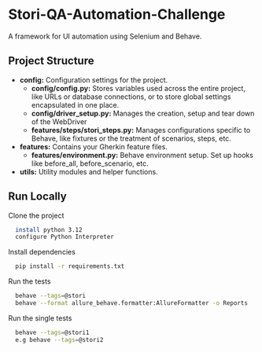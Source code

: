 # Stori-QA-Automation-Challenge
A framework for UI automation using Selenium and Behave.

## Project Structure
- **config:** Configuration settings for the project.
  - **config/config.py:** Stores variables used across the entire project, like URLs or database connections,
  or to store global settings encapsulated in one place.
  - **config/driver_setup.py:** Manages the creation, setup and tear down of the WebDriver
  - **features/steps/stori_steps.py:** Manages configurations specific to Behave, like fixtures or the treatment of scenarios,
  steps, etc.
- **features:** Contains your Gherkin feature files.
  - **features/environment.py:** Behave environment setup. Set up hooks like before_all, before_scenario, etc.
- **utils:** Utility modules and helper functions.

## Run Locally
Clone the project

```bash
  install python 3.12
  configure Python Interpreter
```

Install dependencies

```bash
  pip install -r requirements.txt
```

Run the tests

```bash
  behave --tags=@stori
  behave --format allure_behave.formatter:AllureFormatter -o Reports
```

Run the single tests

```bash
  behave --tags=@stori1
  e.g behave --tags=@stori2
```